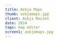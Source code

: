 ```yaml
---
title: Askja Maps
thumb: askjamaps.jpg
client: Askja Reizen
date: 2014
tags: map editor
screen1: askjamaps.jpg
---
```

